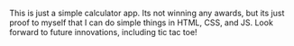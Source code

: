This is just a simple calculator app.  Its not winning any awards, but its just proof to myself that I can do simple things in HTML, CSS, and JS.  Look forward to future innovations, including tic tac toe!

